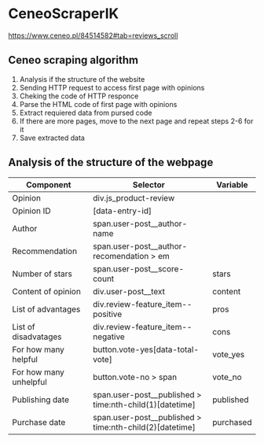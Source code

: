 # CeneoScraperIK
https://www.ceneo.pl/84514582#tab=reviews_scroll
## Ceneo scraping algorithm
1. Analysis if the structure of the website
2. Sending HTTP request to access first page with opinions
3. Cheking the code of HTTP responce 
4. Parse the HTML code of first page with opinions 
5. Extract requiered data from pursed code
6. If there are more pages, move to the next page and repeat steps 2-6 for it 
7. Save extracted data

## Analysis of the structure of the webpage
|Component|Selector|Variable|
|---------|--------|--------|
|Opinion |div.js_product-review| 
|Opinion ID |[data-entry-id]|  
|Author |span.user-post__author-name| 
|Recommendation |span.user-post__author-recomendation > em| |recomendation|
|Number of stars |span.user-post__score-count|stars|
|Content of opinion |div.user-post__text|content|
|List of advantages |div.review-feature_item--positive|pros|
|List of disadvatages |div.review-feature_item--negative|cons|
|For how many helpful |button.vote-yes[data-total-vote]|vote_yes|
|For how many unhelpful |button.vote-no > span|vote_no|
|Publishing date  |span.user-post__published > time:nth-child(1)[datetime]|published|
|Purchase date |span.user-post__published > time:nth-child(2)[datetime]|purchased|
